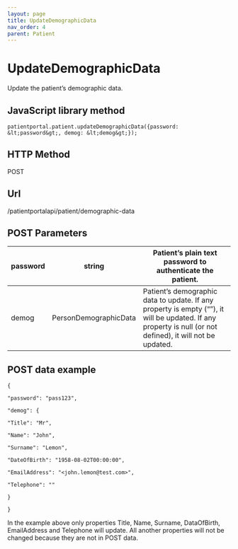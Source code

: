 ```yaml
---
layout: page
title: UpdateDemographicData
nav_order: 4
parent: Patient
---
```


# UpdateDemographicData

Update the patient’s demographic data.

## JavaScript library method

```
patientportal.patient.updateDemographicData({password: &lt;password&gt;, demog: &lt;demog&gt;});
```

## HTTP Method

POST

## ****Url****

/patientportalapi/patient/demographic-data

## POST Parameters

| password | string | Patient’s plain text password to authenticate the patient. |
| --- | --- | --- |
| demog | PersonDemographicData | Patient’s demographic data to update. If any property is empty (“”), it will be updated. If any property is null (or not defined), it will not be updated. |

## POST data example

```
{

"password": "pass123",

"demog": {

"Title": "Mr",

"Name": "John",

"Surname": "Lemon",

"DateOfBirth": "1958-08-02T00:00:00",

"EmailAddress": "<john.lemon@test.com>",

"Telephone": ""

}

}
```

In the example above only properties Title, Name, Surname, DataOfBirth, EmailAddress and Telephone will update. All another properties will not be changed because they are not in POST data.
